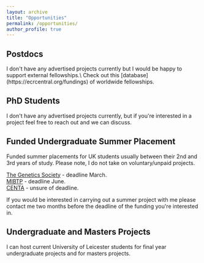 ```yaml
---
layout: archive
title: "Opportunities"
permalink: /opportunities/
author_profile: true
---
```


<h2>Postdocs</h2>
I don't have any advertised projects currently but I would be happy to support external fellowships.\
Check out this [database](https://ecrcentral.org/fundings) of worldwide fellowships.

<h2>PhD Students</h2>
I don't have any advertised projects currently, but if you're interested in a project feel free to reach out and we can discuss.

<h2>Funded Undergraduate Summer Placement</h2>

Funded summer placements for UK students usually between their 2nd and 3rd years of study. Please note, I do not take on voluntary/unpaid projects.

[The Genetics Society](https://genetics.org.uk/grants/summer-studentships/) - deadline March.\
[MIBTP](https://warwick.ac.uk/fac/cross_fac/mibtp/rep/) - deadline June.\
[CENTA](https://centa.ac.uk/centa-research-experience-placements-rep-2022/) - unsure of deadline.

If you would be interested in carrying out a summer project with me please contact me two months before the deadline of the funding you're interested in.

<h2>Undergraduate and Masters Projects</h2>

I can host current University of Leicester students for final year undergraduate projects and for masters projects.